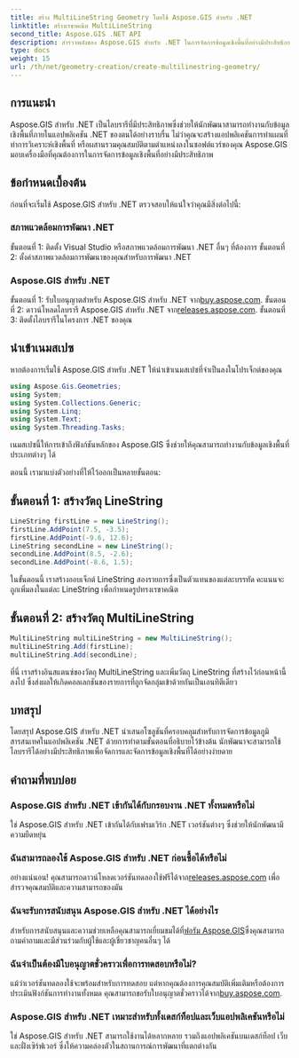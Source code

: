 ```yaml
---
title: สร้าง MultiLineString Geometry โดยใช้ Aspose.GIS สำหรับ .NET
linktitle: สร้างเรขาคณิต MultiLineString
second_title: Aspose.GIS .NET API
description: สำรวจพลังของ Aspose.GIS สำหรับ .NET ในการจัดการข้อมูลเชิงพื้นที่อย่างมีประสิทธิภาพ ดาวน์โหลดตอนนี้เพื่อประสบการณ์ที่ราบรื่น
type: docs
weight: 15
url: /th/net/geometry-creation/create-multilinestring-geometry/
---
```

## การแนะนำ
Aspose.GIS สำหรับ .NET เป็นไลบรารีที่มีประสิทธิภาพซึ่งช่วยให้นักพัฒนาสามารถทำงานกับข้อมูลเชิงพื้นที่ภายในแอปพลิเคชัน .NET ของตนได้อย่างราบรื่น ไม่ว่าคุณจะสร้างแอปพลิเคชันการทำแผนที่ ทำการวิเคราะห์เชิงพื้นที่ หรือผสานรวมคุณสมบัติตามตำแหน่งลงในซอฟต์แวร์ของคุณ Aspose.GIS มอบเครื่องมือที่คุณต้องการในการจัดการข้อมูลเชิงพื้นที่อย่างมีประสิทธิภาพ
## ข้อกำหนดเบื้องต้น
ก่อนที่จะเริ่มใช้ Aspose.GIS สำหรับ .NET ตรวจสอบให้แน่ใจว่าคุณมีสิ่งต่อไปนี้:
### สภาพแวดล้อมการพัฒนา .NET
ขั้นตอนที่ 1: ติดตั้ง Visual Studio หรือสภาพแวดล้อมการพัฒนา .NET อื่นๆ ที่ต้องการ
ขั้นตอนที่ 2: ตั้งค่าสภาพแวดล้อมการพัฒนาของคุณสำหรับการพัฒนา .NET
### Aspose.GIS สำหรับ .NET
 ขั้นตอนที่ 1: รับใบอนุญาตสำหรับ Aspose.GIS สำหรับ .NET จาก[buy.aspose.com](https://purchase.aspose.com/buy).
 ขั้นตอนที่ 2: ดาวน์โหลดไลบรารี Aspose.GIS สำหรับ .NET จาก[releases.aspose.com](https://releases.aspose.com/gis/net/).
ขั้นตอนที่ 3: ติดตั้งไลบรารีในโครงการ .NET ของคุณ

## นำเข้าเนมสเปซ
หากต้องการเริ่มใช้ Aspose.GIS สำหรับ .NET ให้นำเข้าเนมสเปซที่จำเป็นลงในโปรเจ็กต์ของคุณ

```csharp
using Aspose.Gis.Geometries;
using System;
using System.Collections.Generic;
using System.Linq;
using System.Text;
using System.Threading.Tasks;
```
เนมสเปซนี้ให้การเข้าถึงฟังก์ชันหลักของ Aspose.GIS ซึ่งช่วยให้คุณสามารถทำงานกับข้อมูลเชิงพื้นที่ประเภทต่างๆ ได้

ตอนนี้ เรามาแบ่งตัวอย่างที่ให้ไว้ออกเป็นหลายขั้นตอน:
## ขั้นตอนที่ 1: สร้างวัตถุ LineString
```csharp
LineString firstLine = new LineString();
firstLine.AddPoint(7.5, -3.5);
firstLine.AddPoint(-9.6, 12.6);
LineString secondLine = new LineString();
secondLine.AddPoint(8.5, -2.6);
secondLine.AddPoint(-8.6, 1.5);
```
ในขั้นตอนนี้ เราสร้างออบเจ็กต์ LineString สองรายการซึ่งเป็นตัวแทนของแต่ละบรรทัด คะแนนจะถูกเพิ่มลงในแต่ละ LineString เพื่อกำหนดรูปทรงเรขาคณิต
## ขั้นตอนที่ 2: สร้างวัตถุ MultiLineString
```csharp
MultiLineString multiLineString = new MultiLineString();
multiLineString.Add(firstLine);
multiLineString.Add(secondLine);
```
ที่นี่ เราสร้างอินสแตนซ์ของวัตถุ MultiLineString และเพิ่มวัตถุ LineString ที่สร้างไว้ก่อนหน้านี้ลงไป ซึ่งส่งผลให้เกิดคอลเลกชันของรายการที่ถูกจัดกลุ่มเข้าด้วยกันเป็นเอนทิตีเดียว

## บทสรุป
โดยสรุป Aspose.GIS สำหรับ .NET นำเสนอโซลูชันที่ครอบคลุมสำหรับการจัดการข้อมูลภูมิสารสนเทศในแอปพลิเคชัน .NET ด้วยการทำตามขั้นตอนที่อธิบายไว้ข้างต้น นักพัฒนาจะสามารถใช้ไลบรารีได้อย่างมีประสิทธิภาพเพื่อจัดการและจัดการข้อมูลเชิงพื้นที่ได้อย่างง่ายดาย
## คำถามที่พบบ่อย
### Aspose.GIS สำหรับ .NET เข้ากันได้กับกรอบงาน .NET ทั้งหมดหรือไม่
ใช่ Aspose.GIS สำหรับ .NET เข้ากันได้กับเฟรมเวิร์ก .NET เวอร์ชันต่างๆ ซึ่งช่วยให้นักพัฒนามีความยืดหยุ่น
### ฉันสามารถลองใช้ Aspose.GIS สำหรับ .NET ก่อนซื้อได้หรือไม่
 อย่างแน่นอน! คุณสามารถดาวน์โหลดเวอร์ชันทดลองใช้ฟรีได้จาก[releases.aspose.com](https://releases.aspose.com/) เพื่อสำรวจคุณสมบัติและความสามารถของมัน
### ฉันจะรับการสนับสนุน Aspose.GIS สำหรับ .NET ได้อย่างไร
 สำหรับการสนับสนุนและความช่วยเหลือคุณสามารถเยี่ยมชมได้ที่[ฟอรัม Aspose.GIS](https://forum.aspose.com/c/gis/33)ซึ่งคุณสามารถถามคำถามและมีส่วนร่วมกับผู้ใช้และผู้เชี่ยวชาญคนอื่นๆ ได้
### ฉันจำเป็นต้องมีใบอนุญาตชั่วคราวเพื่อการทดสอบหรือไม่?
แม้ว่าเวอร์ชันทดลองใช้จะพร้อมสำหรับการทดสอบ แต่หากคุณต้องการคุณสมบัติเพิ่มเติมหรือต้องการประเมินฟังก์ชันการทำงานทั้งหมด คุณสามารถขอรับใบอนุญาตชั่วคราวได้จาก[buy.aspose.com](https://purchase.aspose.com/temporary-license/).
### Aspose.GIS สำหรับ .NET เหมาะสำหรับทั้งเดสก์ท็อปและเว็บแอปพลิเคชันหรือไม่
ใช่ Aspose.GIS สำหรับ .NET สามารถใช้งานได้หลากหลาย รวมถึงแอปพลิเคชันบนเดสก์ท็อป เว็บ และฝั่งเซิร์ฟเวอร์ ซึ่งให้ความคล่องตัวในสถานการณ์การพัฒนาที่แตกต่างกัน